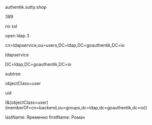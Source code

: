 authentik.sutty.shop

389

no ssl

open ldap 3

cn=ldapservice,ou=users,DC=ldap,DC=goauthentik,DC=io

ldapservice

DC=ldap,DC=goauthentik,DC=io

subtree

objectClass=user

uid

(&(objectClass=user)(memberOf=cn=backend,ou=groups,dc=ldap,dc=goauthentik,dc=io))


lastName: Яременко
firstName: Роман
